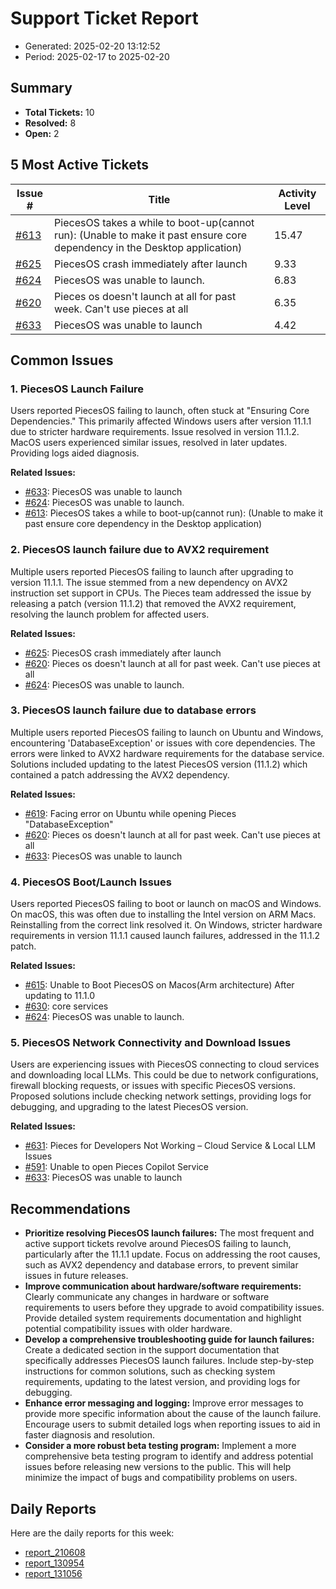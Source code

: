# Support Ticket Report
- Generated: 2025-02-20 13:12:52
- Period: 2025-02-17 to 2025-02-20

## Summary
- **Total Tickets:** 10
- **Resolved:** 8
- **Open:** 2

## 5 Most Active Tickets
| Issue # | Title | Activity Level |
|---------|-------|----------------|
| [#613](https://github.com/pieces-app/support/issues/613) | PiecesOS takes a while to boot-up(cannot run): (Unable to make it past ensure core dependency in the Desktop application) | 15.47 |
| [#625](https://github.com/pieces-app/support/issues/625) | PiecesOS crash immediately after launch | 9.33 |
| [#624](https://github.com/pieces-app/support/issues/624) | PiecesOS was unable to launch. | 6.83 |
| [#620](https://github.com/pieces-app/support/issues/620) | Pieces os doesn't launch at all for past week. Can't use pieces at all | 6.35 |
| [#633](https://github.com/pieces-app/support/issues/633) | PiecesOS was unable to launch | 4.42 |

## Common Issues
### 1. PiecesOS Launch Failure
Users reported PiecesOS failing to launch, often stuck at "Ensuring Core Dependencies." This primarily affected Windows users after version 11.1.1 due to stricter hardware requirements. Issue resolved in version 11.1.2.  MacOS users experienced similar issues, resolved in later updates. Providing logs aided diagnosis.

**Related Issues:**
- [#633](https://github.com/pieces-app/support/issues/633): PiecesOS was unable to launch
- [#624](https://github.com/pieces-app/support/issues/624): PiecesOS was unable to launch.
- [#613](https://github.com/pieces-app/support/issues/613): PiecesOS takes a while to boot-up(cannot run): (Unable to make it past ensure core dependency in the Desktop application)

### 2. PiecesOS launch failure due to AVX2 requirement
Multiple users reported PiecesOS failing to launch after upgrading to version 11.1.1. The issue stemmed from a new dependency on AVX2 instruction set support in CPUs. The Pieces team addressed the issue by releasing a patch (version 11.1.2) that removed the AVX2 requirement, resolving the launch problem for affected users.

**Related Issues:**
- [#625](https://github.com/pieces-app/support/issues/625): PiecesOS crash immediately after launch
- [#620](https://github.com/pieces-app/support/issues/620): Pieces os doesn't launch at all for past week. Can't use pieces at all
- [#624](https://github.com/pieces-app/support/issues/624): PiecesOS was unable to launch.

### 3. PiecesOS launch failure due to database errors
Multiple users reported PiecesOS failing to launch on Ubuntu and Windows, encountering 'DatabaseException' or issues with core dependencies. The errors were linked to AVX2 hardware requirements for the database service. Solutions included updating to the latest PiecesOS version (11.1.2) which contained a patch addressing the AVX2 dependency.

**Related Issues:**
- [#619](https://github.com/pieces-app/support/issues/619): Facing error on Ubuntu while opening Pieces "DatabaseException"
- [#620](https://github.com/pieces-app/support/issues/620): Pieces os doesn't launch at all for past week. Can't use pieces at all
- [#633](https://github.com/pieces-app/support/issues/633): PiecesOS was unable to launch

### 4. PiecesOS Boot/Launch Issues
Users reported PiecesOS failing to boot or launch on macOS and Windows. On macOS, this was often due to installing the Intel version on ARM Macs. Reinstalling from the correct link resolved it. On Windows, stricter hardware requirements in version 11.1.1 caused launch failures, addressed in the 11.1.2 patch.

**Related Issues:**
- [#615](https://github.com/pieces-app/support/issues/615): Unable to Boot PiecesOS on Macos(Arm architecture) After updating to 11.1.0
- [#630](https://github.com/pieces-app/support/issues/630): core services
- [#624](https://github.com/pieces-app/support/issues/624): PiecesOS was unable to launch.

### 5. PiecesOS Network Connectivity and Download Issues
Users are experiencing issues with PiecesOS connecting to cloud services and downloading local LLMs. This could be due to network configurations, firewall blocking requests, or issues with specific PiecesOS versions. Proposed solutions include checking network settings, providing logs for debugging, and upgrading to the latest PiecesOS version.

**Related Issues:**
- [#631](https://github.com/pieces-app/support/issues/631): Pieces for Developers Not Working – Cloud Service & Local LLM Issues
- [#591](https://github.com/pieces-app/support/issues/591): Unable to open Pieces Copilot Service
- [#633](https://github.com/pieces-app/support/issues/633): PiecesOS was unable to launch


## Recommendations
- **Prioritize resolving PiecesOS launch failures:** The most frequent and active support tickets revolve around PiecesOS failing to launch, particularly after the 11.1.1 update. Focus on addressing the root causes, such as AVX2 dependency and database errors, to prevent similar issues in future releases.
- **Improve communication about hardware/software requirements:** Clearly communicate any changes in hardware or software requirements to users before they upgrade to avoid compatibility issues. Provide detailed system requirements documentation and highlight potential compatibility issues with older hardware.
- **Develop a comprehensive troubleshooting guide for launch failures:** Create a dedicated section in the support documentation that specifically addresses PiecesOS launch failures. Include step-by-step instructions for common solutions, such as checking system requirements, updating to the latest version, and providing logs for debugging.
- **Enhance error messaging and logging:** Improve error messages to provide more specific information about the cause of the launch failure. Encourage users to submit detailed logs when reporting issues to aid in faster diagnosis and resolution.
- **Consider a more robust beta testing program:** Implement a more comprehensive beta testing program to identify and address potential issues before releasing new versions to the public. This will help minimize the impact of bugs and compatibility problems on users.

## Daily Reports
Here are the daily reports for this week:

- [report_210608](daily/2025-02-18/report_210608.md)
- [report_130954](daily/2025-02-18/report_130954.md)
- [report_131056](daily/2025-02-20/report_131056.md)
